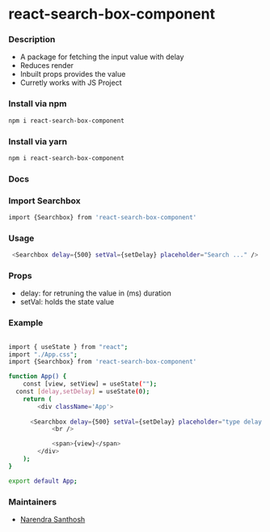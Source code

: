 # react-search-box-component

### Description

- A package for fetching the input value with delay
- Reduces render
- Inbuilt props provides the value 
- Curretly works with JS Project

### Install via npm

```bash
npm i react-search-box-component
```

### Install via yarn
```bash
npm i react-search-box-component
```

### Docs

### Import Searchbox

```bash
import {Searchbox} from 'react-search-box-component'
```

### Usage

```bash
 <Searchbox delay={500} setVal={setDelay} placeholder="Search ..." />
```
### Props

- delay: for retruning the value in (ms) duration 
- setVal: holds the state value

### Example

```bash

import { useState } from "react";
import "./App.css";
import {Searchbox} from 'react-search-box-component'

function App() {
	const [view, setView] = useState("");
  const [delay,setDelay] = useState(0);
	return (
		<div className='App'>
		
      <Searchbox delay={500} setVal={setDelay} placeholder="type delay in ms" />
			<br />

			<span>{view}</span>
		</div>
	);
}

export default App;

```



### Maintainers
- [Narendra Santhosh](https://github.com/santynaren)